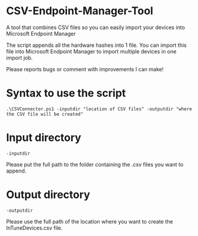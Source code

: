# CSV-Endpoint-Manager-Tool
A tool that combines CSV files so you can easily import your devices into Microsoft Endpoint Manager

The script appends all the hardware hashes into 1 file. You can import this file into Microsoft Endpoint Manager to import multiple devices in one import job.

Please reports bugs or comment with improvements I can make!

# Syntax to use the script

`.\CSVConnector.ps1 -inputdir "location of CSV files" -outputdir "where the CSV file will be created"`

# Input directory

`-inputdir`

Please put the full path to the folder containing the .csv files you want to append.

# Output directory

`-outputdir`

Please use the full path of the location where you want to create the InTuneDevices.csv file.
